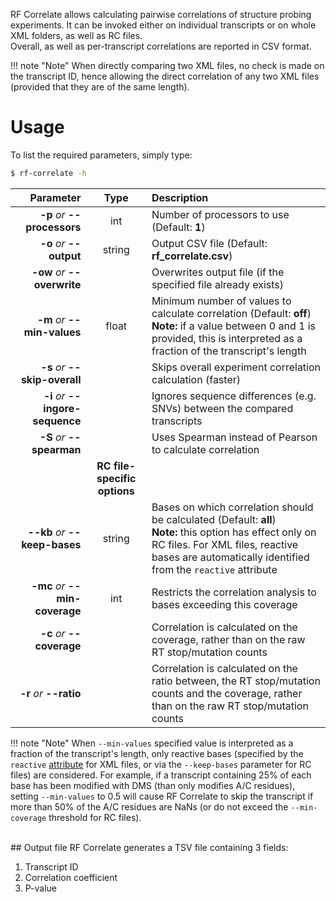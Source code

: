 RF Correlate allows calculating pairwise correlations of structure probing experiments. It can be invoked either on individual transcripts or on whole XML folders, as well as RC files.<br/>
Overall, as well as per-transcript correlations are reported in CSV format.

!!! note "Note"
    When directly comparing two XML files, no check is made on the transcript ID, hence allowing the direct correlation of any two XML files (provided that they are of the same length).
<br/>

# Usage
To list the required parameters, simply type:

```bash
$ rf-correlate -h
```

Parameter         | Type | Description
----------------: | :--: |:------------
__-p__ *or* __--processors__ | int | Number of processors to use (Default: __1__)
__-o__ *or* __--output__ | string | Output CSV file (Default: __rf_correlate.csv__)
__-ow__ *or* __--overwrite__ | | Overwrites output file (if the specified file already exists)
__-m__ *or* __--min-values__ | float | Minimum number of values to calculate correlation (Default: __off__)<br/>__Note:__ if a value between 0 and 1 is provided, this is interpreted as a fraction of the transcript's length 
__-s__ *or* __--skip-overall__ | | Skips overall experiment correlation calculation (faster)
__-i__ *or* __--ingore-sequence__ | | Ignores sequence differences (e.g. SNVs) between the compared transcripts
__-S__ *or* __--spearman__ | | Uses Spearman instead of Pearson to calculate correlation
 | | __RC file-specific options__
__--kb__ *or* __--keep-bases__ | string | Bases on which correlation should be calculated (Default: __all__)<br/>__Note:__ this option has effect only on RC files. For XML files, reactive bases are automatically identified from the ``reactive`` attribute
__-mc__ *or* __--min-coverage__ | int | Restricts the correlation analysis to bases exceeding this coverage
__-c__ *or* __--coverage__ | | Correlation is calculated on the coverage, rather than on the raw RT stop/mutation counts
__-r__ *or* __--ratio__ | | Correlation is calculated on the ratio between, the RT stop/mutation counts and the coverage, rather than on the raw RT stop/mutation counts

!!! note "Note"
    When ``--min-values`` specified value is interpreted as a fraction of the transcript's length, only reactive bases (specified by the ``reactive`` [attribute](https://rnaframework-docs.readthedocs.io/en/latest/rf-norm/) for XML files, or via the ``--keep-bases`` parameter for RC files) are considered. For example, if a transcript containing 25% of each base has been modified with DMS (than only modifies A/C residues), setting ``--min-values`` to 0.5 will cause RF Correlate to skip the transcript if more than 50% of the A/C residues are NaNs (or do not exceed the ``--min-coverage`` threshold for RC files).
    
<br/>
## Output file
RF Correlate generates a TSV file containing 3 fields:

1. Transcript ID
2. Correlation coefficient
3. P-value
